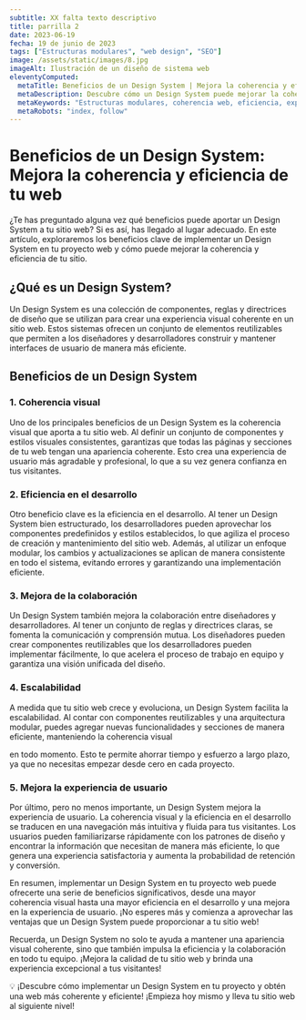 ```yaml
---
subtitle: XX falta texto descriptivo
title: parrilla 2
date: 2023-06-19
fecha: 19 de junio de 2023
tags: ["Estructuras modulares", "web design", "SEO"]
image: /assets/static/images/8.jpg
imageAlt: Ilustración de un diseño de sistema web
eleventyComputed:
  metaTitle: Beneficios de un Design System | Mejora la coherencia y eficiencia de tu web
  metaDescription: Descubre cómo un Design System puede mejorar la coherencia y eficiencia de tu sitio web. Obtén más clics y mejora la experiencia de usuario. 💡 ¡Conoce los beneficios ahora!
  metaKeywords: "Estructuras modulares, coherencia web, eficiencia, experiencia de usuario"
  metaRobots: "index, follow"
---
```


# Beneficios de un Design System: Mejora la coherencia y eficiencia de tu web

¿Te has preguntado alguna vez qué beneficios puede aportar un Design System a tu sitio web? Si es así, has llegado al lugar adecuado. En este artículo, exploraremos los beneficios clave de implementar un Design System en tu proyecto web y cómo puede mejorar la coherencia y eficiencia de tu sitio.

## ¿Qué es un Design System?

Un Design System es una colección de componentes, reglas y directrices de diseño que se utilizan para crear una experiencia visual coherente en un sitio web. Estos sistemas ofrecen un conjunto de elementos reutilizables que permiten a los diseñadores y desarrolladores construir y mantener interfaces de usuario de manera más eficiente.

## Beneficios de un Design System

### 1. Coherencia visual

Uno de los principales beneficios de un Design System es la coherencia visual que aporta a tu sitio web. Al definir un conjunto de componentes y estilos visuales consistentes, garantizas que todas las páginas y secciones de tu web tengan una apariencia coherente. Esto crea una experiencia de usuario más agradable y profesional, lo que a su vez genera confianza en tus visitantes.

### 2. Eficiencia en el desarrollo

Otro beneficio clave es la eficiencia en el desarrollo. Al tener un Design System bien estructurado, los desarrolladores pueden aprovechar los componentes predefinidos y estilos establecidos, lo que agiliza el proceso de creación y mantenimiento del sitio web. Además, al utilizar un enfoque modular, los cambios y actualizaciones se aplican de manera consistente en todo el sistema, evitando errores y garantizando una implementación eficiente.

### 3. Mejora de la colaboración

Un Design System también mejora la colaboración entre diseñadores y desarrolladores. Al tener un conjunto de reglas y directrices claras, se fomenta la comunicación y comprensión mutua. Los diseñadores pueden crear componentes reutilizables que los desarrolladores pueden implementar fácilmente, lo que acelera el proceso de trabajo en equipo y garantiza una visión unificada del diseño.

### 4. Escalabilidad

A medida que tu sitio web crece y evoluciona, un Design System facilita la escalabilidad. Al contar con componentes reutilizables y una arquitectura modular, puedes agregar nuevas funcionalidades y secciones de manera eficiente, manteniendo la coherencia visual

 en todo momento. Esto te permite ahorrar tiempo y esfuerzo a largo plazo, ya que no necesitas empezar desde cero en cada proyecto.

### 5. Mejora la experiencia de usuario

Por último, pero no menos importante, un Design System mejora la experiencia de usuario. La coherencia visual y la eficiencia en el desarrollo se traducen en una navegación más intuitiva y fluida para tus visitantes. Los usuarios pueden familiarizarse rápidamente con los patrones de diseño y encontrar la información que necesitan de manera más eficiente, lo que genera una experiencia satisfactoria y aumenta la probabilidad de retención y conversión.

En resumen, implementar un Design System en tu proyecto web puede ofrecerte una serie de beneficios significativos, desde una mayor coherencia visual hasta una mayor eficiencia en el desarrollo y una mejora en la experiencia de usuario. ¡No esperes más y comienza a aprovechar las ventajas que un Design System puede proporcionar a tu sitio web!

Recuerda, un Design System no solo te ayuda a mantener una apariencia visual coherente, sino que también impulsa la eficiencia y la colaboración en todo tu equipo. ¡Mejora la calidad de tu sitio web y brinda una experiencia excepcional a tus visitantes!

💡 ¡Descubre cómo implementar un Design System en tu proyecto y obtén una web más coherente y eficiente! ¡Empieza hoy mismo y lleva tu sitio web al siguiente nivel!

